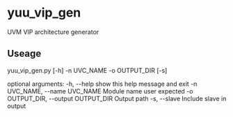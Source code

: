 # yuu_vip_gen
UVM VIP architecture generator

## Useage
yuu_vip_gen.py [-h] -n UVC_NAME -o OUTPUT_DIR [-s]

optional arguments:
  -h, --help            show this help message and exit
  -n UVC_NAME, --name UVC_NAME
                        Module name user expected
  -o OUTPUT_DIR, --output OUTPUT_DIR
                        Output path
  -s, --slave           Include slave in output
